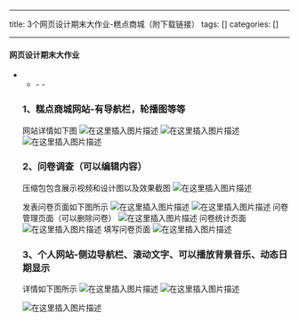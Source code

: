 
--- 
title:  3个网页设计期末大作业-糕点商城（附下载链接） 
tags: []
categories: [] 

---


#### 网页设计期末大作业
- <ul><li>- - 


### 1、糕点商城网站-有导航栏，轮播图等等

网站详情如下图  <img src="https://img-blog.csdnimg.cn/7e0556e8be0343f7ab4b06bca7dfaf62.png" alt="在这里插入图片描述"> <img src="https://img-blog.csdnimg.cn/d13894b0722a46ac9d4025a9d292274e.png" alt="在这里插入图片描述"> <img src="https://img-blog.csdnimg.cn/976cdfee4e4041b59421591cea2770e2.png" alt="在这里插入图片描述">

### 2、问卷调查（可以编辑内容）

压缩包包含展示视频和设计图以及效果截图  <img src="https://img-blog.csdnimg.cn/3aa0b342137541bcb4f7dc7f44a1d815.png" alt="在这里插入图片描述">

发表问卷页面如下图所示 <img src="https://img-blog.csdnimg.cn/c105781abcb74446af92bb4d8f108dd8.png" alt="在这里插入图片描述"> <img src="https://img-blog.csdnimg.cn/b72c72f9331d4543b603ac99cc7755ba.png" alt="在这里插入图片描述"> 问卷管理页面（可以删除问卷） <img src="https://img-blog.csdnimg.cn/5851be2d74064c3a90a3d7400c74e610.png" alt="在这里插入图片描述"> 问卷统计页面 <img src="https://img-blog.csdnimg.cn/ac6f619273414e43b7ff0b7a489c0375.png" alt="在这里插入图片描述"> 填写问卷页面 <img src="https://img-blog.csdnimg.cn/075aa084a2814a50a6513dba27d6884c.png" alt="在这里插入图片描述">

### 3、个人网站-侧边导航栏、滚动文字、可以播放背景音乐、动态日期显示

详情如下图所示  <img src="https://img-blog.csdnimg.cn/a553f4a19fc943d7b6d68e4af51ba93c.png" alt="在这里插入图片描述"> <img src="https://img-blog.csdnimg.cn/d1e85d2bb0b84e829e3c5ecf039f224b.png" alt="在这里插入图片描述">

<img src="https://img-blog.csdnimg.cn/8a13325578ec49588e12eb658dc3e215.png" alt="在这里插入图片描述">
